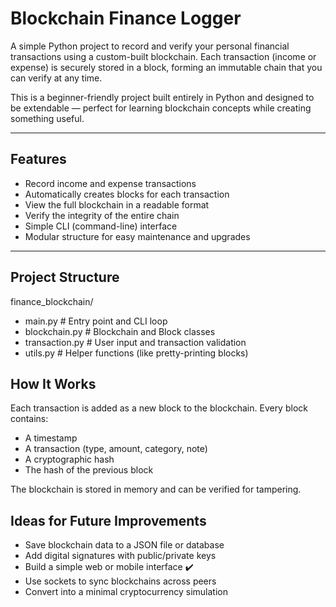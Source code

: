 #  Blockchain Finance Logger

A simple Python project to record and verify your personal financial transactions using a custom-built blockchain. Each transaction (income or expense) is securely stored in a block, forming an immutable chain that you can verify at any time.

This is a beginner-friendly project built entirely in Python and designed to be extendable — perfect for learning blockchain concepts while creating something useful.

---

##  Features

- Record income and expense transactions
- Automatically creates blocks for each transaction
- View the full blockchain in a readable format
- Verify the integrity of the entire chain
- Simple CLI (command-line) interface
- Modular structure for easy maintenance and upgrades

---

##  Project Structure

finance_blockchain/
-  main.py # Entry point and CLI loop
- blockchain.py # Blockchain and Block classes
- transaction.py # User input and transaction validation
- utils.py # Helper functions (like pretty-printing blocks)


##  How It Works

Each transaction is added as a new block to the blockchain.
Every block contains:
- A timestamp
- A transaction (type, amount, category, note)
- A cryptographic hash
- The hash of the previous block

The blockchain is stored in memory and can be verified for tampering.

## Ideas for Future Improvements

- Save blockchain data to a JSON file or database
- Add digital signatures with public/private keys
- Build a simple web or mobile interface ✔️
- Use sockets to sync blockchains across peers
- Convert into a minimal cryptocurrency simulation

